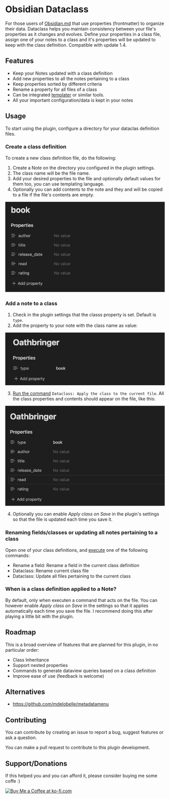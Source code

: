 # Obsidian Dataclass

For those users of [Obsidian.md](https://obsidian.md/) that use properties (frontmatter) to organize their data. Dataclass helps you maintain consistency between your file's properties as it changes and evolves. Define your properties in a class file, assign one of your notes to a class and it's properties will be updated to keep with the class definition. Compatible with update 1.4.

## Features

-   Keep your Notes updated with a class definition
-   Add new properties to all the notes pertaining to a class
-   Keep properties sorted by different criteria
-   Rename a property for all files of a class
-   Can be integrated [templater](https://github.com/SilentVoid13/Templater) or similar tools.
-   All your important configuration/data is kept in your notes

## Usage

To start using the plugin, configure a directory for your dataclas definition files.

### Create a class definition

To create a new class definition file, do the following:

1.  Create a Note on the directory you configured in the plugin settings.
2.  The class name will be the file name.
3.  Add your desired properties to the file and optionally default values for them too, you can use templating language.
4.  Optionally you can add contents to the note and they and will be copied to a file if the file's contents are empty.

![Alt text](assets/image.png)

### Add a note to a class

1. Check in the plugin settings that the classs property is set. Default is `type`.
2. Add the property to your note with the class name as value:

![Alt text](assets/image-1.png)

3. [Run the command](https://help.obsidian.md/Plugins/Command+palette) `Dataclass: Apply the class to the current file`. All the class properties and contents should appear on the file, like this:

![Alt text](assets/image-2.png)

4. Optionally you can enable _Apply class on Save_ in the plugin's settings so that the file is updated each time you save it.

### Renaming fields/classes or updating all notes pertaining to a class

Open one of your class definitions, and [execute](https://help.obsidian.md/Plugins/Command+palette) one of the following commands:

-   Rename a field: Rename a field in the current class definition
-   Dataclass: Rename current class file
-   Dataclass: Update all files pertaining to the current class

### When is a class definition applied to a Note?

By default, only when executen a command that acts on the file. You can however enable _Apply class on Save_ in the settings so that it applies automatically each time you save the file. I recommend doing this after playing a little bit with the plugin.

## Roadmap

This is a broad overview of features that are planned for this plugin, in no particular order:

-   Class Inheritance
-   Support nested properties
-   Commands to generate dataview queries based on a class definition
-   Improve ease of use (feedback is welcome)

## Alternatives

-   https://github.com/mdelobelle/metadatamenu

## Contributing

You can contribute by creating an issue to report a bug, suggest features or ask a question.

You can make a pull request to contribute to this plugin development.

## Support/Donations

If this helped you and you can afford it, please consider buying me some coffe :)

<a href='https://ko-fi.com/supportkofi' target='_blank'><img height='35' style='border:0px;height:46px;' src='https://az743702.vo.msecnd.net/cdn/kofi3.png?v=0' border='0' alt='Buy Me a Coffee at ko-fi.com' />
